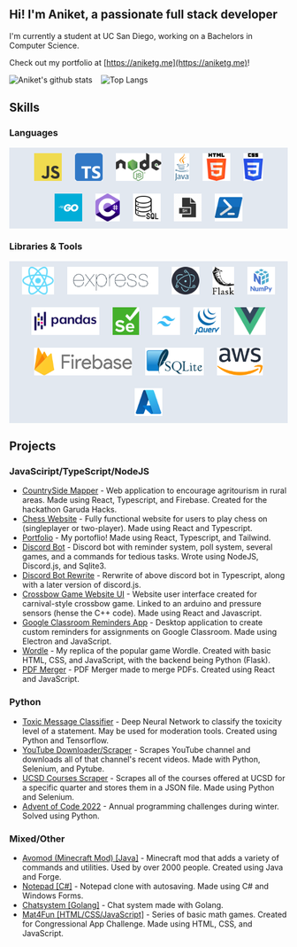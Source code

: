 ## Hi! I'm Aniket, a passionate full stack developer

I'm currently a student at UC San Diego, working on a Bachelors in Computer Science.

Check out my portfolio at [https://aniketg.me](https://aniketg.me)!

![Aniket's github stats](https://github-readme-stats-newracket.vercel.app/api?username=newracket&count_private=true&show_icons=true&theme=dracula)&nbsp;&nbsp;&nbsp;&nbsp;![Top Langs](https://github-readme-stats-newracket.vercel.app/api/top-langs/?username=newracket&langs_count=8&layout=compact&theme=dracula&hide=jupyter%20notebook,purebasic)

## Skills

### Languages

<div align="center" style="background-color: rgb(226, 232, 240)">  
<img style="margin: 10px" src="./images/javascript.png" alt="Javascript" height="50" />  
<img style="margin: 10px" src="./images/typescript.png" alt="Typescript" height="50" />  
<img style="margin: 5px; padding: 5px; background: rgb(226, 232, 240)" src="./images/nodejs.png" alt="NodeJS" height="50" />  
<img style="margin: 10px" src="./images/java.png" alt="Java" height="50" />  
<img style="margin: 10px" src="./images/html5.png" alt="HTML5" height="50" />  
<img style="margin: 10px" src="./images/css3.png" alt="CSS3" height="50" />  
<img style="margin: 10px" src="./images/go.png" alt="Golang" height="50" />  
<img style="margin: 10px" src="./images/csharp.png" alt="Csharp" height="50" />  
<img style="margin: 10px; background: rgb(226, 232, 240)" src="./images/sql.png" alt="Sql" height="50" />  
<img style="margin: 10px; background: rgb(226, 232, 240)" src="./images/bash.png" alt="Bash" height="50" />  
<img style="margin: 10px" src="./images/powershell.png" alt="Powershell" height="50" />  
</div>

### Libraries & Tools

<div align="center" style="background-color: rgb(226, 232, 240)">  
<img style="margin: 10px" src="./images/react.png" alt="React" height="50" />  
<img style="margin: 10px" src="./images/express.png" alt="Express" height="50" />  
<img style="margin: 10px" src="./images/electron.png" alt="Electron" height="50" />  
<img style="margin: 10px" src="./images/flask.png" alt="Flask" height="50" />  
<img style="margin: 10px" src="./images/numpy.png" alt="Numpy" height="50" />  
<img style="margin: 10px" src="./images/pandas.png" alt="Pandas" height="50" />  
<img style="margin: 10px" src="./images/selenium.png" alt="Selenium" height="50" />  
<img style="margin: 10px" src="./images/tailwind.png" alt="Tailwind" height="50" />  
<img style="margin: 10px" src="./images/jquery.png" alt="JQuery" height="50" />  
<img style="margin: 10px" src="./images/vue.png" alt="Vue" height="50" />  
<img style="margin: 10px" src="./images/firebase.png" alt="Firebase" height="50" />  
<img style="margin: 10px" src="./images/sqlite3.png" alt="Sqlite3" height="50" />  
<img style="margin: 10px" src="./images/aws.png" alt="AWS" height="50" /> 
<img style="margin: 10px" src="./images/azure.png" alt="Azure" height="50" />  
</div>

## Projects

### JavaSciript/TypeScript/NodeJS

- [CountrySide Mapper](https://github.com/newracket/Countryside-Mapper) - Web application to encourage agritourism in rural areas. Made using React, Typescript, and Firebase. Created for the hackathon Garuda Hacks.
- [Chess Website](https://github.com/newracket/Chess-Website) - Fully functional website for users to play chess on (singleplayer or two-player). Made using React and Typescript.
- [Portfolio](https://github.com/newracket/Portfolio) - My portoflio! Made using React, Typescript, and Tailwind.
- [Discord Bot](https://github.com/newracket/Discord-Server-Utilities) - Discord bot with reminder system, poll system, several games, and a commands for tedious tasks. Wrote using NodeJS, Discord.js, and Sqlite3.
- [Discord Bot Rewrite](https://github.com/newracket/Discord-Server-Utilities-Typescript) - Rerwrite of above discord bot in Typescript, along with a later version of discord.js.
- [Crossbow Game Website UI](https://github.com/newracket/IEEE-W23-QP) - Website user interface created for carnival-style crossbow game. Linked to an arduino and pressure sensors (hense the C++ code). Made using React and Javascript.
- [Google Classroom Reminders App](https://github.com/newracket/Google-Classroom-Reminders-App) - Desktop application to create custom reminders for assignments on Google Classroom. Made using Electron and JavaScript.
- [Wordle](https://github.com/newracket/Wordle) - My replica of the popular game Wordle. Created with basic HTML, CSS, and JavaScript, with the backend being Python (Flask).
- [PDF Merger](https://github.com/newracket/pdf-editor) - PDF Merger made to merge PDFs. Created using React and JavaScript.

### Python

- [Toxic Message Classifier](https://github.com/newracket/toxic-message-classifier) - Deep Neural Network to classify the toxicity level of a statement. May be used for moderation tools. Created using Python and Tensorflow.
- [YouTube Downloader/Scraper](https://github.com/newracket/youtube-downloader) - Scrapes YouTube channel and downloads all of that channel's recent videos. Made with Python, Selenium, and Pytube.
- [UCSD Courses Scraper](https://github.com/newracket/Classes_Scraper) - Scrapes all of the courses offered at UCSD for a specific quarter and stores them in a JSON file. Made using Python and Selenium.
- [Advent of Code 2022](https://github.com/newracket/AdventOfCode2022) - Annual programming challenges during winter. Solved using Python.

### Mixed/Other

- [Avomod (Minecraft Mod) [Java]](https://github.com/newracket/avomod) - Minecraft mod that adds a variety of commands and utilities. Used by over 2000 people. Created using Java and Forge.
- [Notepad [C#]](https://github.com/newracket/notepad-csharp) - Notepad clone with autosaving. Made using C# and Windows Forms.
- [Chatsystem [Golang]](https://github.com/newracket/Golang-Chat-System) - Chat system made with Golang.
- [Mat4Fun [HTML/CSS/JavaScript]](https://github.com/newracket/math4fun) - Series of basic math games. Created for Congressional App Challenge. Made using HTML, CSS, and JavaScript.
